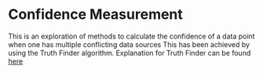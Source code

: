 # Confidence Measurement

This is an exploration of methods to calculate the confidence of a data point when one has multiple conflicting data sources
This has been achieved by using the Truth Finder algorithm. Explanation for Truth Finder can be found [here](https://github.com/DataGov-SamagraX/confidence_measurement/blob/main/doc/Introduction.md) 


